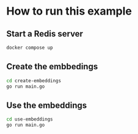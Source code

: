 # How to run this example

## Start a Redis server
```bash
docker compose up
```

## Create the embbedings

```bash
cd create-embeddings
go run main.go
```

## Use the embeddings

```bash
cd use-embeddings
go run main.go
```

